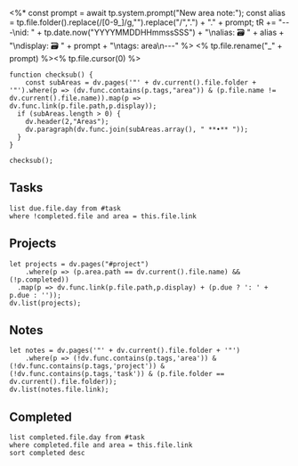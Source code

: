 <%*
const prompt = await tp.system.prompt("New area note:");
const alias = tp.file.folder().replace(/[0-9_]/g,"").replace("/",".") + "." + prompt;
tR += "---\nid: " + tp.date.now("YYYYMMDDHHmmssSSS") + "\nalias: 🗃 " + alias + "\ndisplay: 🗃 " + prompt + "\ntags: area\n---"
%>
<% tp.file.rename("_" + prompt) %><% tp.file.cursor(0) %>

```dataviewjs
function checksub() {
	const subAreas = dv.pages('"' + dv.current().file.folder + '"').where(p => (dv.func.contains(p.tags,"area")) & (p.file.name != dv.current().file.name)).map(p => dv.func.link(p.file.path,p.display));
  if (subAreas.length > 0) {
  	dv.header(2,"Areas");
  	dv.paragraph(dv.func.join(subAreas.array(), " **•** "));
  }
}

checksub();
```

## Tasks

```dataview
list due.file.day from #task
where !completed.file and area = this.file.link
```

## Projects

```dataviewjs
let projects = dv.pages("#project")
	.where(p => (p.area.path == dv.current().file.name) && (!p.completed))
  .map(p => dv.func.link(p.file.path,p.display) + (p.due ? ': ' + p.due : ''));
dv.list(projects);
```

## Notes

```dataviewjs
let notes = dv.pages('"' + dv.current().file.folder + '"')
	.where(p => (!dv.func.contains(p.tags,'area')) & (!dv.func.contains(p.tags,'project')) & (!dv.func.contains(p.tags,'task')) & (p.file.folder == dv.current().file.folder));
dv.list(notes.file.link);
```

## Completed

```dataview
list completed.file.day from #task
where completed.file and area = this.file.link
sort completed desc
```
